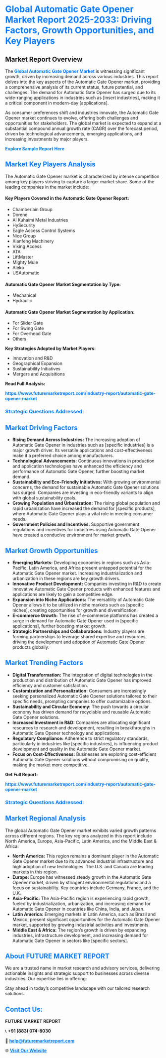 <h1 style="color: #007BFF;">Global Automatic Gate Opener Market Report 2025-2033: Driving Factors, Growth Opportunities, and Key Players</h1>

<section id="overview">
<h2>Market Report Overview</h2>
<p>The <a href="https://www.futuremarketreport.com/industry-report/automatic-gate-opener-market" style="color: #007BFF; text-decoration: none;"><strong>Global Automatic Gate Opener Market</strong></a> is witnessing significant growth, driven by increasing demand across various industries. This report delves into the key aspects of the Automatic Gate Opener market, providing a comprehensive analysis of its current status, future potential, and challenges. The demand for Automatic Gate Opener has surged due to its wide-ranging applications in industries such as [insert industries], making it a critical component in modern-day [applications].</p>
<p>As consumer preferences shift and industries innovate, the Automatic Gate Opener market continues to evolve, offering both challenges and opportunities for stakeholders. The global market is expected to expand at a substantial compound annual growth rate (CAGR) over the forecast period, driven by technological advancements, emerging applications, and increasing investments by major players.</p>
</section>

<section id="overview">
<p><a href="https://www.futuremarketreport.com/request-sample/reportId=89795" style="color: #007BFF; text-decoration: none;"><strong>Explore Sample Report Here</strong></a></p>
</section>

<section id="key-players">
<h2 style="color: #007BFF;">Market Key Players Analysis</h2>
<p>The Automatic Gate Opener market is characterized by intense competition among key players striving to capture a larger market share. Some of the leading companies in the market include:</p>
<h4>Key Players Covered in the Automatic Gate Opener Report:</h4>
<ul><li>Chamberlain Group</li><li>Dorene</li><li>Al Kuhaimi Metal Industries</li><li>HySecurity</li><li>Eagle Access Control Systems</li><li>Nice Group</li><li>Xianfeng Machinery</li><li>Viking Access</li><li>ATA</li><li>LiftMaster</li><li>Mighty Mule</li><li>Aleko</li><li>USAutomatic</li></ul>
<h4>Automatic Gate Opener Market Segmentation by Type:</h4>
<ul><li>Mechanical</li><li>Hydraulic</li></ul>

<h4>Automatic Gate Opener Market Segmentation by Application:</h4>
<ul><li>For Slider Gate</li><li>For Swing Gate</li><li>For Overhead Gate</li><li>Others</li></ul>
<p><strong>Key Strategies Adopted by Market Players:</strong></p>
<ul>
<li>Innovation and R&D</li>
<li>Geographical Expansion</li>
<li>Sustainability Initiatives</li>
<li>Mergers and Acquisitions</li>
</ul>
</section>

<section>
<p><strong>Read Full Analysis: </strong></p><a href="https://www.futuremarketreport.com/industry-report/automatic-gate-opener-market" style="color: #007BFF; text-decoration: none;"><strong>https://www.futuremarketreport.com/industry-report/automatic-gate-opener-market</strong></a>
<h3 style="color: #007BFF;">Strategic Questions Addressed:</h3>
</section>

<section id="driving-factors">
<h2 style="color: #007BFF;">Market Driving Factors</h2>
<ul>
<li><strong>Rising Demand Across Industries:</strong> The increasing adoption of Automatic Gate Opener in industries such as [specific industries] is a major growth driver. Its versatile applications and cost-effectiveness make it a preferred choice among manufacturers.</li>
<li><strong>Technological Advancements:</strong> Continuous innovations in production and application technologies have enhanced the efficiency and performance of Automatic Gate Opener, further boosting market demand.</li>
<li><strong>Sustainability and Eco-Friendly Initiatives:</strong> With growing environmental concerns, the demand for sustainable Automatic Gate Opener solutions has surged. Companies are investing in eco-friendly variants to align with global sustainability goals.</li>
<li><strong>Growing Population and Urbanization:</strong> The rising global population and rapid urbanization have increased the demand for [specific products], where Automatic Gate Opener plays a vital role in meeting consumer needs.</li>
<li><strong>Government Policies and Incentives:</strong> Supportive government regulations and incentives for industries using Automatic Gate Opener have created a conducive environment for market growth.</li>
</ul>
</section>

<section id="growth-opportunities">
<h2 style="color: #007BFF;">Market Growth Opportunities</h2>
<ul>
<li><strong>Emerging Markets:</strong> Developing economies in regions such as Asia-Pacific, Latin America, and Africa present untapped potential for the Automatic Gate Opener market. Increasing industrialization and urbanization in these regions are key growth drivers.</li>
<li><strong>Innovative Product Development:</strong> Companies investing in R&D to create innovative Automatic Gate Opener products with enhanced features and applications are likely to gain a competitive edge.</li>
<li><strong>Expansion into Niche Applications:</strong> The versatility of Automatic Gate Opener allows it to be utilized in niche markets such as [specific niches], creating opportunities for growth and diversification.</li>
<li><strong>E-commerce Growth:</strong> The rise of e-commerce platforms has created a surge in demand for Automatic Gate Opener used in [specific applications], further boosting market growth.</li>
<li><strong>Strategic Partnerships and Collaborations:</strong> Industry players are forming partnerships to leverage shared expertise and resources, driving the development and adoption of Automatic Gate Opener products globally.</li>
</ul>
</section>

<section id="trending-factors">
<h2 style="color: #007BFF;">Market Trending Factors</h2>
<ul>
<li><strong>Digital Transformation:</strong> The integration of digital technologies in the production and distribution of Automatic Gate Opener has improved efficiency and customer satisfaction.</li>
<li><strong>Customization and Personalization:</strong> Consumers are increasingly seeking personalized Automatic Gate Opener solutions tailored to their specific needs, prompting companies to offer customizable options.</li>
<li><strong>Sustainability and Circular Economy:</strong> The push towards a circular economy has driven demand for recyclable and reusable Automatic Gate Opener solutions.</li>
<li><strong>Increased Investment in R&D:</strong> Companies are allocating significant resources to research and development, resulting in breakthroughs in Automatic Gate Opener technology and applications.</li>
<li><strong>Regulatory Compliance:</strong> Adherence to strict regulatory standards, particularly in industries like [specific industries], is influencing product development and quality in the Automatic Gate Opener market.</li>
<li><strong>Focus on Cost-Effectiveness:</strong> Businesses are exploring cost-efficient Automatic Gate Opener solutions without compromising on quality, making the market more competitive.</li>
</ul>
</section>

<section>
<p><strong>Get Full Report: </strong></p><a href="https://www.futuremarketreport.com/industry-report/automatic-gate-opener-market" style="color: #007BFF; text-decoration: none;"><strong>https://www.futuremarketreport.com/industry-report/automatic-gate-opener-market</strong></a>
<h3 style="color: #007BFF;">Strategic Questions Addressed:</h3>
</section>


<section id="regional-analysis">
<h2 style="color: #007BFF;">Market Regional Analysis</h2>
<p>The global Automatic Gate Opener market exhibits varied growth patterns across different regions. The key regions analyzed in this report include North America, Europe, Asia-Pacific, Latin America, and the Middle East & Africa:</p>
<ul>
<li><strong>North America:</strong> This region remains a dominant player in the Automatic Gate Opener market due to its advanced industrial infrastructure and high adoption of new technologies. The U.S. and Canada are leading markets in this region.</li>
<li><strong>Europe:</strong> Europe has witnessed steady growth in the Automatic Gate Opener market, driven by stringent environmental regulations and a focus on sustainability. Key countries include Germany, France, and the U.K.</li>
<li><strong>Asia-Pacific:</strong> The Asia-Pacific region is experiencing rapid growth, fueled by industrialization, urbanization, and increasing demand for Automatic Gate Opener in countries like China, India, and Japan.</li>
<li><strong>Latin America:</strong> Emerging markets in Latin America, such as Brazil and Mexico, present significant opportunities for the Automatic Gate Opener market, supported by growing industrial activities and investments.</li>
<li><strong>Middle East & Africa:</strong> The region’s growth is driven by expanding industries, infrastructure development, and increasing demand for Automatic Gate Opener in sectors like [specific sectors].</li>
</ul>
</section>

<footer>
<h2 style="color: #007BFF;">About FUTURE MARKET REPORT</h2>
<p>We are a trusted name in market research and advisory services, delivering actionable insights and strategic support to businesses across diverse industries. Our expertise lies in offering:</p>

<p>Stay ahead in today’s competitive landscape with our tailored research solutions.</p>

<h2 style="color: #007BFF;">Contact Us:</h2>
<p><strong>FUTURE MARKET REPORT</strong></p>
<p>📞 <strong>+91 (883) 074-8030</strong></p>
<p>📧 <strong><a href="mailto:help@futuremarketreport.com" style="color: #007BFF;">help@futuremarketreport.com</a></strong></p>
<p>🌐 <strong><a href="https://www.futuremarketreport.com/" style="color: #007BFF;">Visit Our Website</a></strong></p>
</footer>